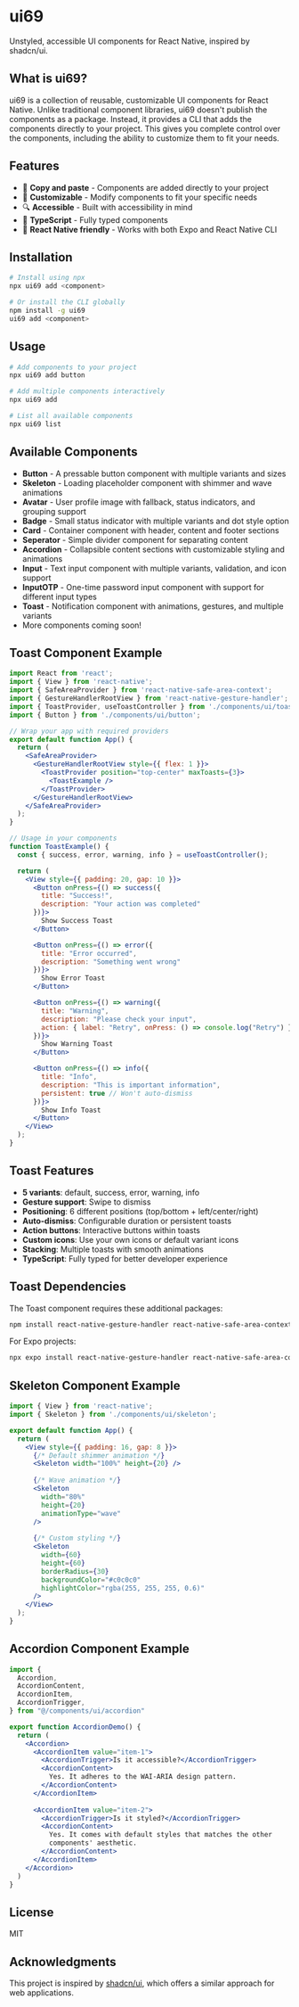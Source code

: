 # ui69

Unstyled, accessible UI components for React Native, inspired by shadcn/ui.

## What is ui69?

ui69 is a collection of reusable, customizable UI components for React Native. Unlike traditional component libraries, ui69 doesn't publish the components as a package. Instead, it provides a CLI that adds the components directly to your project. This gives you complete control over the components, including the ability to customize them to fit your needs.

## Features

- 🚀 **Copy and paste** - Components are added directly to your project
- 💪 **Customizable** - Modify components to fit your specific needs
- 🔍 **Accessible** - Built with accessibility in mind
- 📝 **TypeScript** - Fully typed components
- 📱 **React Native friendly** - Works with both Expo and React Native CLI

## Installation

```bash
# Install using npx
npx ui69 add <component>

# Or install the CLI globally
npm install -g ui69
ui69 add <component>
```

## Usage

```bash
# Add components to your project
npx ui69 add button

# Add multiple components interactively
npx ui69 add

# List all available components
npx ui69 list
```

## Available Components

- **Button** - A pressable button component with multiple variants and sizes
- **Skeleton** - Loading placeholder component with shimmer and wave animations
- **Avatar** - User profile image with fallback, status indicators, and grouping support
- **Badge** - Small status indicator with multiple variants and dot style option
- **Card** - Container component with header, content and footer sections
- **Seperator** - Simple divider component for separating content
- **Accordion** - Collapsible content sections with customizable styling and animations
- **Input** - Text input component with multiple variants, validation, and icon support
- **InputOTP** - One-time password input component with support for different input types
- **Toast** - Notification component with animations, gestures, and multiple variants
- More components coming soon!

## Toast Component Example

```jsx
import React from 'react';
import { View } from 'react-native';
import { SafeAreaProvider } from 'react-native-safe-area-context';
import { GestureHandlerRootView } from 'react-native-gesture-handler';
import { ToastProvider, useToastController } from './components/ui/toast';
import { Button } from './components/ui/button';

// Wrap your app with required providers
export default function App() {
  return (
    <SafeAreaProvider>
      <GestureHandlerRootView style={{ flex: 1 }}>
        <ToastProvider position="top-center" maxToasts={3}>
          <ToastExample />
        </ToastProvider>
      </GestureHandlerRootView>
    </SafeAreaProvider>
  );
}

// Usage in your components
function ToastExample() {
  const { success, error, warning, info } = useToastController();

  return (
    <View style={{ padding: 20, gap: 10 }}>
      <Button onPress={() => success({ 
        title: "Success!", 
        description: "Your action was completed" 
      })}>
        Show Success Toast
      </Button>

      <Button onPress={() => error({ 
        title: "Error occurred", 
        description: "Something went wrong" 
      })}>
        Show Error Toast
      </Button>

      <Button onPress={() => warning({ 
        title: "Warning", 
        description: "Please check your input",
        action: { label: "Retry", onPress: () => console.log("Retry") }
      })}>
        Show Warning Toast
      </Button>

      <Button onPress={() => info({ 
        title: "Info", 
        description: "This is important information",
        persistent: true // Won't auto-dismiss
      })}>
        Show Info Toast
      </Button>
    </View>
  );
}
```

## Toast Features

- **5 variants**: default, success, error, warning, info
- **Gesture support**: Swipe to dismiss
- **Positioning**: 6 different positions (top/bottom + left/center/right)
- **Auto-dismiss**: Configurable duration or persistent toasts
- **Action buttons**: Interactive buttons within toasts
- **Custom icons**: Use your own icons or default variant icons
- **Stacking**: Multiple toasts with smooth animations
- **TypeScript**: Fully typed for better developer experience

## Toast Dependencies

The Toast component requires these additional packages:

```bash
npm install react-native-gesture-handler react-native-safe-area-context
```

For Expo projects:
```bash
npx expo install react-native-gesture-handler react-native-safe-area-context
```

## Skeleton Component Example

```jsx
import { View } from 'react-native';
import { Skeleton } from './components/ui/skeleton';

export default function App() {
  return (
    <View style={{ padding: 16, gap: 8 }}>
      {/* Default shimmer animation */}
      <Skeleton width="100%" height={20} />
      
      {/* Wave animation */}
      <Skeleton 
        width="80%" 
        height={20} 
        animationType="wave" 
      />
      
      {/* Custom styling */}
      <Skeleton 
        width={60} 
        height={60} 
        borderRadius={30}
        backgroundColor="#c0c0c0"
        highlightColor="rgba(255, 255, 255, 0.6)"
      />
    </View>
  );
}
```

## Accordion Component Example

```jsx
import {
  Accordion,
  AccordionContent,
  AccordionItem,
  AccordionTrigger,
} from "@/components/ui/accordion"

export function AccordionDemo() {
  return (
    <Accordion>
      <AccordionItem value="item-1">
        <AccordionTrigger>Is it accessible?</AccordionTrigger>
        <AccordionContent>
          Yes. It adheres to the WAI-ARIA design pattern.
        </AccordionContent>
      </AccordionItem>
      
      <AccordionItem value="item-2">
        <AccordionTrigger>Is it styled?</AccordionTrigger>
        <AccordionContent>
          Yes. It comes with default styles that matches the other
          components' aesthetic.
        </AccordionContent>
      </AccordionItem>
    </Accordion>
  )
}
```

## License

MIT

## Acknowledgments

This project is inspired by [shadcn/ui](https://ui.shadcn.com/), which offers a similar approach for web applications.
